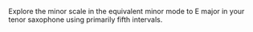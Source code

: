 Explore the minor scale in the equivalent minor mode to E major in your tenor saxophone using primarily fifth intervals.